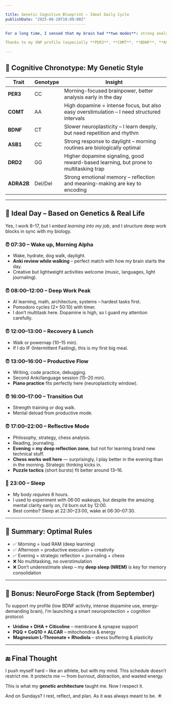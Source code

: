 ```yaml
---

title: Genetic Cognitive Blueprint – Ideal Daily Cycle
publishDate: "2025-08-28T10:00:00Z"
-----------------------------------

For a long time, I sensed that my brain had **two modes**: strong analytical bursts in the morning, and calm, structured reflections in the evening. I finally decided to put that intuition to the test by analyzing my genetics — and it turns out I was spot on. 🧬

Thanks to my SNP profile (especially **PER3**, **COMT**, **BDNF**, **ASB1**, **DRD2**, **ADRA2B**), I now understand not only *how* I learn best, but *when*, *how long*, and *in what mental state*. This post is my blueprint — a cognitive schedule based on **genetic traits**, **self-observation**, and **biochemical optimization**.

---
```


## 🧠 Cognitive Chronotype: My Genetic Style

| Trait      | Genotype | Insight                                                                                    |
| ---------- | -------- | ------------------------------------------------------------------------------------------ |
| **PER3**   | CC       | Morning-focused brainpower, better analysis early in the day                               |
| **COMT**   | AA       | High dopamine = intense focus, but also easy overstimulation – I need structured intervals |
| **BDNF**   | CT       | Slower neuroplasticity – I learn deeply, but need repetition and rhythm                    |
| **ASB1**   | CC       | Strong response to daylight – morning routines are biologically optimal                    |
| **DRD2**   | GG       | Higher dopamine signaling, good reward-based learning, but prone to multitasking trap      |
| **ADRA2B** | Del/Del  | Strong emotional memory – reflection and meaning-making are key to encoding                |

---

## 🧬 Ideal Day – Based on Genetics & Real Life

Yes, I work 8–17, but I *embed learning into my job*, and I structure deep work blocks in sync with my biology.

### ⏰ 07:30 – Wake up, Morning Alpha

* Wake, hydrate, dog walk, daylight.
* **Anki review while walking** – perfect match with how my brain starts the day.
* Creative but lightweight activities welcome (music, languages, light journaling).

### ⏰ 08:00–12:00 – Deep Work Peak

* AI learning, math, architecture, systems – hardest tasks first.
* Pomodoro cycles (2× 50:10) with timer.
* I don’t multitask here. Dopamine is high, so I guard my attention carefully.

### ⏰ 12:00–13:00 – Recovery & Lunch

* Walk or powernap (10–15 min).
* If I do IF (Intermittent Fasting), this is my first big meal.

### ⏰ 13:00–16:00 – Productive Flow

* Writing, code practice, debugging.
* Second Anki/language session (15–20 min).
* **Piano practice** fits perfectly here (neuroplasticity window).

### ⏰ 16:00–17:00 – Transition Out

* Strength training or dog walk.
* Mental deload from productive mode.

### ⏰ 17:00–22:00 – Reflective Mode

* Philosophy, strategy, chess analysis.
* Reading, journaling.
* **Evening = my deep reflection zone**, but not for learning brand new technical stuff.
* **Chess works well here** — surprisingly, I play better in the evening than in the morning. Strategic thinking kicks in.
* **Puzzle tactics** (short bursts) fit better around 13–16.

### 🛌 23:00 – Sleep

* My body *requires* 8 hours.
* I used to experiment with 06:00 wakeups, but despite the amazing mental clarity early on, I’d burn out by 12:00.
* Best combo? Sleep at 22:30–23:00, wake at 06:30–07:30.

---

## 🎯 Summary: Optimal Rules

* ✅ Morning = load RAM (deep learning)
* ✅ Afternoon = productive execution + creativity
* ✅ Evening = strategic reflection + journaling + chess
* ❌ No multitasking, no overstimulation
* ❌ Don’t underestimate sleep – my **deep sleep (NREM)** is key for memory consolidation

---

## 🧠 Bonus: NeuroForge Stack (from September)

To support my profile (low BDNF activity, intense dopamine use, energy-demanding brain), I’m launching a smart neuroprotection + cognition protocol:

* **Uridine + DHA + Citicoline** – membrane & synapse support
* **PQQ + CoQ10 + ALCAR** – mitochondria & energy
* **Magnesium L-Threonate + Rhodiola** – stress buffering & plasticity

---

## 🔚 Final Thought

I push myself hard – like an athlete, but with my mind. This schedule doesn’t restrict me. It protects me — from burnout, distraction, and wasted energy.

This is what my **genetic architecture** taught me. Now I respect it.

And on Sundays?
I rest, reflect, and plan. As it was always meant to be. ☀️

